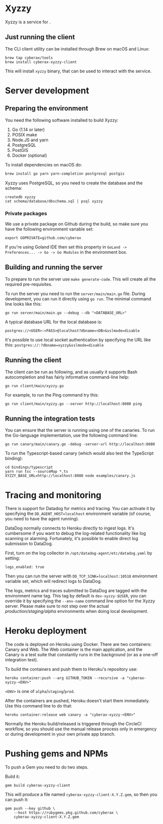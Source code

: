 # Xyzzy
Xyzzy is a service for <something>.

## Just running the client

The CLI client utility can be installed through Brew on macOS and Linux:
```
brew tap cyberax/tools
brew install cyberax-xyzzy-client
```

This will install `xyzzy` binary, that can be used to interact with the service.

# Server development

## Preparing the environment
You need the following software installed to build Xyzzy:

1. Go (1.14 or later)
2. POSIX make
3. Node.JS and yarn
4. PostgreSQL
5. PostGIS
6. Docker (optional)

To install dependencies on macOS do:

```bash
brew install go yarn yarn-completion postgresql postgis
```

Xyzzy uses PostgreSQL, so you need to create the database and the schema:
```
createdb xyzzy
cat schema/database/dbschema.sql | psql xyzzy
``` 

### Private packages

We use a private package on Github during the build, so make sure you have the following
environment variable set:
```
export GOPRIVATE=github.com/cyberax
```

If you're using Goland IDE then set this property in `GoLand -> Preferences... -> Go -> Go Modules`
in the environment box.

## Building and running the server

To prepare to run the server use `make generate-code`. This will create all the required
pre-requisites.

To run the server you need to run the `server/main/main.go` file. During development, you
can run it directly using `go run`. The minimal command line looks like this:

```
go run server/main/main.go --debug --db "<DATABASE_URL>"
```

A typical database URL for the local database is:
```
postgres://<USER>:<PASS>@localhost?dbname=<DB>&sslmode=disable
```

It's possible to use local socket authentication by specifying the URL like this:
`postgres://:?dbname=xyzzy&sslmode=disable`

## Running the client

The client can be run as following, and as usually it supports Bash autocompletion and has
fairly informative command-line help:
```
go run client/main/xyzzy.go
```

For example, to run the Ping command try this:
```
go run client/main/xyzzy.go --server http://localhost:8080 ping
```

## Running the integration tests

You can ensure that the server is running using one of the canaries. To run the Go-language
implementation, use the following command line:
```
go run canary/main/canary.go -debug -server-url http://localhost:8080
```

To run the Typescript-based canary (which would also test the TypeScript binding):
```
cd bindings/typescript
yarn run tsc --sourceMap *.ts
XYZZY_BASE_URL=http://localhost:8080 node examples/canary.js
```

# Tracing and monitoring
There is support for Datadog for metrics and tracing. You can activate it by specifying
the `DD_AGENT_HOST=localhost` environment variable (of course, you need to have the agent running).

DataDog normally connects to Heroku directly to ingest logs. It's cumbersome if you want to debug
the log-related functionality like log scanning or alarming. Fortunately, it's possible to
enable direct log submission to DataDog.

First, turn on the log collector in `/opt/datadog-agent/etc/datadog.yaml` by setting:
```
logs_enabled: true
``` 

Then you can run the server with `DD_TCP_SINK=localhost:10518` environment variable set, which
will redirect logs to DataDog.

The logs, metrics and traces submitted to DataDog are tagged with the environment name tag. This
tag by default is `dev-xyzzy-$USER`, you can override it by specifying the `--env-name` command
line option for the Xyzzy server. Please make sure to not step over the actual
*production/staging/alpha* environments when doing local development.

# Heroku deployment
The code is deployed on Heroku using Docker. There are two containers: Canary and Web. The
Web container is the main application, and the Canary is a test suite that constantly
runs in the background (or as a one-off integration test).

To build the containers and push them to Heroku's repository use:
```
heroku container:push --arg GITHUB_TOKEN --recursive -a "cyberax-xyzzy-<ENV>"
```
`<ENV>` is one of `alpha`/`staging`/`prod`.

After the containers are pushed, Heroku doesn't start them immediately. Use this command
line to do that:
```
heroku container:release web canary -a "cyberax-xyzzy-<ENV>"
```

Normally the Heroku build/released is triggered through the CircleCI workflow, so you
should use the manual release process only in emergency or during development in your own
private app branch.

# Pushing gems and NPMs
To push a Gem you need to do two steps.

Build it:
```
gem build cyberax-xyzzy-client
```

This will produce a file named `cyberax-xyzzy-client-X.Y.Z.gem`, so then you can push it:
```
gem push --key github \
    --host https://rubygems.pkg.github.com/cyberax \ 
    cyberax-xyzzy-client-X.Y.Z.gem
```
